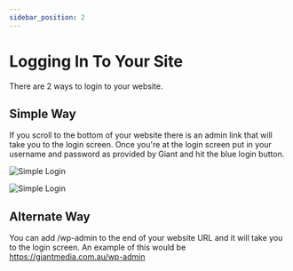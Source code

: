 ```yaml
---
sidebar_position: 2
---
```


# Logging In To Your Site

There are 2 ways to login to your website.

## Simple Way

If you scroll to the bottom of your website there is an admin link that will take you to the login screen. Once you're at the login screen put in your username and password as provided by Giant and hit the blue login button.

![Simple Login](/img/login1.png)

![Simple Login](/img/login2.png)

## Alternate Way

You can add /wp-admin to the end of your website URL and it will take you to the login screen. An example of this would be https://giantmedia.com.au/wp-admin